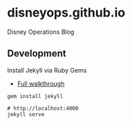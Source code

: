 # disneyops.github.io
Disney Operations Blog


## Development
Install Jekyll via Ruby Gems
- [Full walkthrough](http://jekyllrb.com/docs/installation/)
```
gem install jekyll
```

```
# http://localhost:4000
jekyll serve 
```
